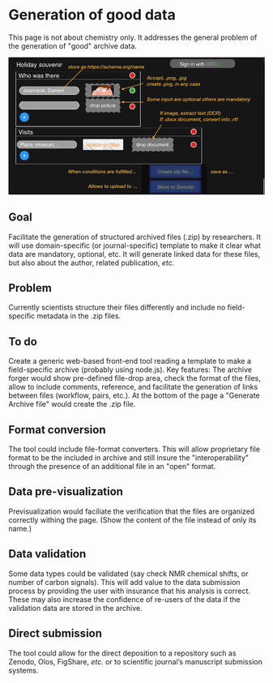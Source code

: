 # Generation of good data
This page is not about chemistry only. It addresses the general problem of the generation of "good" archive data.

<img style="border:1px solid black;" src="images/forger.png" width="600" alt="Example of archive forger." />

## Goal 
Facilitate the generation of structured archived files (.zip) by researchers. It will use domain-specific (or journal-specific) template to make it clear what data are mandatory, optional, etc. It will generate linked data for these files, but also about the author, related publication, *etc.*
## Problem
Currently scientists structure their files differently and include no field-specific metadata in the .zip files.
## To do
Create a generic web-based front-end tool reading a template to make a field-specific archive (probably using node.js). 
Key features: The archive forger would show pre-defined file-drop area, check the format of the files, allow to include comments, reference, and facilitate the generation of links between files (workflow, pairs, etc.). At the bottom of the page a "Generate Archive file" would create the .zip file.
## Format conversion
The tool could include file-format converters. This will allow proprietary file format to be the included in archive and still insure the "interoperability" through the presence of an additional file in an "open" format.
## Data pre-visualization
Previsualization would faciliate the verification that the files are organized correctly withing the page. (Show the content of the file instead of only its name.)
## Data validation
Some data types could be validated (say check NMR chemical shifts, or number of carbon signals). This will add value to the data submission process by providing the user with insurance that his analysis is correct. These may also increase the confidence of re-users of the data if the validation data are stored in the archive. 
## Direct submission
The tool could allow for the direct deposition to a repository such as Zenodo, Olos, FigShare, *etc.* or to scientific journal’s manuscript submission systems.
